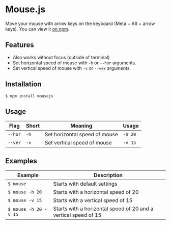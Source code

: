 # Mouse.js

Move your mouse with arrow keys on the keyboard (Meta + Alt + arrow keys). You can view it [on npm](https://www.npmjs.com/package/mousejs).

## Features

* Also works without focus (outside of terminal)
* Set horizontal speed of mouse with `-h` or `--hor` arguments.
* Set vertical speed of mouse with `-v` or `--ver` arguments.

## Installation

```
$ npm install mousejs
```

## Usage

Flag | Short | Meaning | Usage
-----|-------|---------|------
`--hor` | `-h` | Set horizontal speed of mouse | `-h 20`
`--ver` | `-v` | Set vertical speed of mouse | `-v 15`

## Examples

Example | Description
--------|------------
`$ mouse` | Starts with default settings
`$ mouse -h 20` | Starts with a horizontal speed of 20
`$ mouse -v 15` | Starts with a vertical speed of 15
`$ mouse -h 20 -v 15` | Starts with a horizontal speed of 20 and a vertical speed of 15
